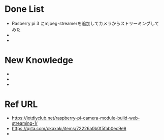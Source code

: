 # Done List

* Rasberry pi 3 にmjpeg-streamerを追加してカメラからストリーミングしてみた
* 
* 

# New Knowledge

* 
* 
* 

# Ref URL

* https://iotdiyclub.net/raspberry-pi-camera-module-build-web-streaming-1/
* https://qiita.com/okaxaki/items/72226a0b0f5fab0ec9e9
* 
